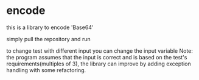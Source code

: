 # encode
this is a library to encode 'Base64'

simply pull the repository and run

to change test with different input you can change the input variable 
Note: the program assumes that the input is correct and is based on the test's requirements(multiples of 3), the library can improve by adding exception handling with some refactoring.
